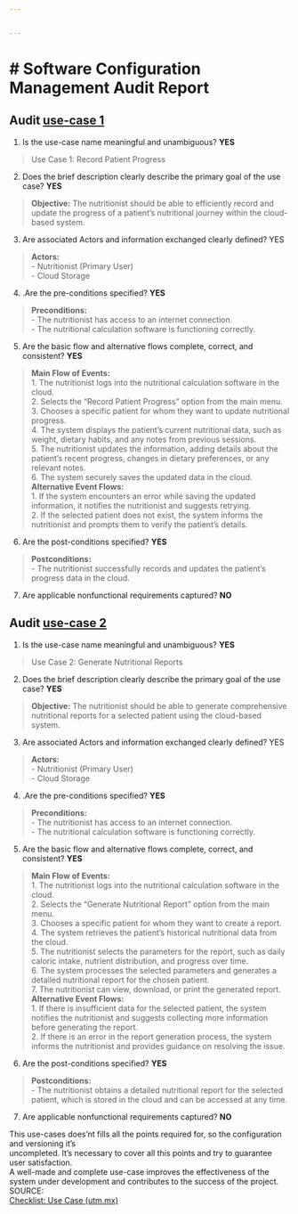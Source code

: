 ```yaml
---


---
```


<h1 id="software-configuration-management-audit-report"># Software Configuration Management Audit Report</h1>
<h2 id="audit-use-case-1">Audit <a href="https://github.com/Giuseph-CT/FIS-Proyecto-2023/blob/TerceraEntrega_MD/Artifacts/use%20cases.md">use-case 1</a></h2>
<ol>
<li>Is the use-case name meaningful and unambiguous?  <strong>YES</strong></li>
</ol>
<blockquote>
<p>Use Case 1: Record Patient Progress</p>
</blockquote>
<ol start="2">
<li>Does the brief description clearly describe the primary goal of the use case? <strong>YES</strong></li>
</ol>
<blockquote>
<p><strong>Objective:</strong> The nutritionist should be able to efficiently record and update the progress of a patient’s nutritional journey within the cloud-based system.</p>
</blockquote>
<ol start="3">
<li>Are associated Actors and information exchanged clearly defined? YES</li>
</ol>
<blockquote>
<p><strong>Actors:</strong><br>
-   Nutritionist (Primary User)<br>
-   Cloud Storage</p>
</blockquote>
<ol start="4">
<li>.Are the pre-conditions specified? <strong>YES</strong></li>
</ol>
<blockquote>
<p><strong>Preconditions:</strong><br>
-   The nutritionist has access to an internet connection.<br>
-   The nutritional calculation software is functioning correctly.</p>
</blockquote>
<ol start="5">
<li>Are the basic flow and alternative flows complete, correct, and consistent? <strong>YES</strong></li>
</ol>
<blockquote>
<p><strong>Main Flow of Events:</strong><br>
1.  The nutritionist logs into the nutritional calculation software in the cloud.<br>
2.  Selects the “Record Patient Progress” option from the main menu.<br>
3.  Chooses a specific patient for whom they want to update nutritional progress.<br>
4.  The system displays the patient’s current nutritional data, such as weight, dietary habits, and any notes from previous sessions.<br>
5.  The nutritionist updates the information, adding details about the patient’s recent progress, changes in dietary preferences, or any relevant notes.<br>
6.  The system securely saves the updated data in the cloud.<br>
<strong>Alternative Event Flows:</strong><br>
1.  If the system encounters an error while saving the updated information, it notifies the nutritionist and suggests retrying.<br>
2.  If the selected patient does not exist, the system informs the nutritionist and prompts them to verify the patient’s details.</p>
</blockquote>
<ol start="6">
<li>Are the post-conditions specified? <strong>YES</strong></li>
</ol>
<blockquote>
<p><strong>Postconditions:</strong><br>
-   The nutritionist successfully records and updates the patient’s progress data in the cloud.</p>
</blockquote>
<ol start="7">
<li>Are applicable nonfunctional requirements captured? <strong>NO</strong></li>
</ol>
<h2 id="audit-use-case-2">Audit <a href="https://github.com/Giuseph-CT/FIS-Proyecto-2023/blob/TerceraEntrega_MD/Artifacts/use%20cases.md">use-case 2</a></h2>
<ol>
<li>Is the use-case name meaningful and unambiguous?  <strong>YES</strong></li>
</ol>
<blockquote>
<p>Use Case 2: Generate Nutritional Reports</p>
</blockquote>
<ol start="2">
<li>Does the brief description clearly describe the primary goal of the use case? <strong>YES</strong></li>
</ol>
<blockquote>
<p><strong>Objective:</strong> The nutritionist should be able to generate comprehensive nutritional reports for a selected patient using the cloud-based system.</p>
</blockquote>
<ol start="3">
<li>Are associated Actors and information exchanged clearly defined? YES</li>
</ol>
<blockquote>
<p><strong>Actors:</strong><br>
-   Nutritionist (Primary User)<br>
-   Cloud Storage</p>
</blockquote>
<ol start="4">
<li>.Are the pre-conditions specified? <strong>YES</strong></li>
</ol>
<blockquote>
<p><strong>Preconditions:</strong><br>
-   The nutritionist has access to an internet connection.<br>
-   The nutritional calculation software is functioning correctly.</p>
</blockquote>
<ol start="5">
<li>Are the basic flow and alternative flows complete, correct, and consistent? <strong>YES</strong></li>
</ol>
<blockquote>
<p><strong>Main Flow of Events:</strong><br>
1.  The nutritionist logs into the nutritional calculation software in the cloud.<br>
2.  Selects the “Generate Nutritional Report” option from the main menu.<br>
3.  Chooses a specific patient for whom they want to create a report.<br>
4.  The system retrieves the patient’s historical nutritional data from the cloud.<br>
5.  The nutritionist selects the parameters for the report, such as daily caloric intake, nutrient distribution, and progress over time.<br>
6.  The system processes the selected parameters and generates a detailed nutritional report for the chosen patient.<br>
7.  The nutritionist can view, download, or print the generated report.<br>
<strong>Alternative Event Flows:</strong><br>
1.  If there is insufficient data for the selected patient, the system notifies the nutritionist and suggests collecting more information before generating the report.<br>
2.  If there is an error in the report generation process, the system informs the nutritionist and provides guidance on resolving the issue.</p>
</blockquote>
<ol start="6">
<li>Are the post-conditions specified? <strong>YES</strong></li>
</ol>
<blockquote>
<p><strong>Postconditions:</strong><br>
-   The nutritionist obtains a detailed nutritional report for the selected patient, which is stored in the cloud and can be accessed at any time.</p>
</blockquote>
<ol start="7">
<li>Are applicable nonfunctional requirements captured? <strong>NO</strong></li>
</ol>
<p>This use-cases does’nt fills all the points required for, so the configuration and versioning  it’s<br>
uncompleted. It’s necessary to cover all this points and try to guarantee user satisfaction.<br>
A well-made and complete use-case improves the effectiveness of the system under development and contributes to the success of the project.<br>
SOURCE:<br>
<a href="https://www.utm.mx/~caff/doc/OpenUPWeb/openup/guidances/checklists/use_case_C5362874.html">Checklist: Use Case (utm.mx)</a></p>


